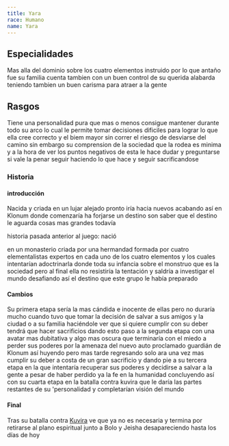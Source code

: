 ```yaml
---
title: Yara
race: Humano
name: Yara
---
```


## Especialidades

Mas alla del dominio sobre los cuatro elementos instruido por lo que antaño fue su familia cuenta tambien con un buen control de su querida alabarda teniendo tambien un buen carisma para atraer a la gente

## Rasgos

Tiene una personalidad pura que mas o menos consigue mantener durante todo su arco lo cual le permite tomar decisiones dificiles para lograr lo que ella cree correcto y el biem mayor sin correr el riesgo de desviarse del camino sin embargo su comprension de la sociedad que la rodea es minima y a la hora de ver los puntos negativos de esta le hace dudar y preguntarse si vale la penar seguir haciendo lo que hace y seguir sacrificandose

### Historia

#### introducción

Nacida y criada en un lujar alejado pronto iría hacia nuevos acabando así en Klonum donde comenzaría ha forjarse un destino son saber que el destino le aguarda cosas mas grandes todavía

historia pasada anterior al juego: nació 

en un monasterio criada por una hermandad formada por cuatro elementalistas expertos en cada uno de los cuatro elementos y los cuales intentarían adoctrinarla donde toda su infancia sobre el monstruo que es la sociedad pero al final ella no resistiría la tentación y saldría a investigar el mundo desafiando así el destino que este grupo le había preparado

#### Cambios

Su primera etapa sería la mas cándida e inocente de ellas pero no duraría mucho cuando tuvo que tomar la decisión de salvar a sus amigos y la ciudad o a su familia haciéndole ver que si quiere cumplir con su deber tendrá que hacer sacrificios dando esto paso a la segunda etapa con una avatar mas dubitativa y algo mas oscura que terminaría con el miedo a perder sus poderes por la amenaza del nuevo auto proclamado guardián de Klonum así huyendo pero mas tarde regresando solo ara una vez mas cumplir su deber a costa de un gran sacrificio y dando pie a su tercera etapa en la que intentaría recuperar sus poderes y decidirse a salvar a la gente a pesar de haber perdido ya la fe en la humanidad concluyendo así con su cuarta etapa en la batalla contra kuvira que le daría las partes restantes de su 'personalidad y completarían visión del mundo 

#### Final

Tras su batalla contra [Kuvira](kuvira.md) ve que ya no es necesaria y termina por retirarse al plano espiritual junto a Bolo y Jeisha desapareciendo hasta los días de hoy